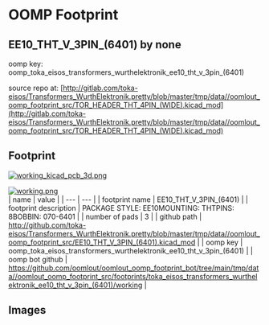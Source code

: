 # OOMP Footprint  
## EE10_THT_V_3PIN_(6401)  by none  
  
oomp key: oomp_toka_eisos_transformers_wurthelektronik_ee10_tht_v_3pin_(6401)  
  
source repo at: [http://gitlab.com/toka-eisos/Transformers_WurthElektronik.pretty/blob/master/tmp/data//oomlout_oomp_footprint_src/TOR_HEADER_THT_4PIN_(WIDE).kicad_mod](http://gitlab.com/toka-eisos/Transformers_WurthElektronik.pretty/blob/master/tmp/data//oomlout_oomp_footprint_src/TOR_HEADER_THT_4PIN_(WIDE).kicad_mod)  
## Footprint  
  
[![working_kicad_pcb_3d.png](working_kicad_pcb_3d_600.png)](working_kicad_pcb_3d.png)  
  
[![working.png](working_600.png)](working.png)  
| name | value | 
| --- | --- | 
| footprint name | EE10_THT_V_3PIN_(6401) | 
| footprint description | PACKAGE STYLE: EE10MOUNTING: THTPINS: 8BOBBIN: 070-6401 | 
| number of pads | 3 | 
| github path | http://github.com/toka-eisos/Transformers_WurthElektronik.pretty/blob/master/tmp/data//oomlout_oomp_footprint_src/EE10_THT_V_3PIN_(6401).kicad_mod | 
| oomp key | oomp_toka_eisos_transformers_wurthelektronik_ee10_tht_v_3pin_(6401) | 
| oomp bot github | https://github.com/oomlout/oomlout_oomp_footprint_bot/tree/main/tmp/data//oomlout_oomp_footprint_src/footprints/toka_eisos_transformers_wurthelektronik_ee10_tht_v_3pin_(6401)/working | 
## Images  
